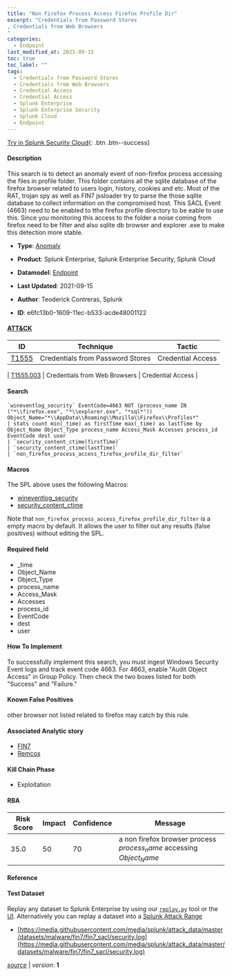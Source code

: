 ```yaml
---
title: "Non Firefox Process Access Firefox Profile Dir"
excerpt: "Credentials from Password Stores
, Credentials from Web Browsers
"
categories:
  - Endpoint
last_modified_at: 2021-09-15
toc: true
toc_label: ""
tags:
  - Credentials from Password Stores
  - Credentials from Web Browsers
  - Credential Access
  - Credential Access
  - Splunk Enterprise
  - Splunk Enterprise Security
  - Splunk Cloud
  - Endpoint
---
```




[Try in Splunk Security Cloud](https://www.splunk.com/en_splunk_app_enrichmentus/cyber-security.html){: .btn .btn--success}

#### Description

This search is to detect an anomaly event of non-firefox process accessing the files in  profile folder. This folder contains all the sqlite database of the firefox browser related to users login, history, cookies and etc. Most of the RAT, trojan spy as well as FIN7 jssloader try to parse the those sqlite database to collect information on the compromised host. This SACL Event (4663) need to be enabled to tthe firefox profile directory to be eable to use this. Since you monitoring this access to the folder a noise coming from firefox need to be filter and also sqlite db browser and explorer .exe to make this detection more stable.

- **Type**: [Anomaly](https://github.com/splunk/security_content/wiki/object-Analytic-Types)
- **Product**: Splunk Enterprise, Splunk Enterprise Security, Splunk Cloud
- **Datamodel**: [Endpoint](https://docs.splunk.com/Documentation/CIM/latest/User/Endpoint)

- **Last Updated**: 2021-09-15
- **Author**: Teoderick Contreras, Splunk
- **ID**: e6fc13b0-1609-11ec-b533-acde48001122


#### [ATT&CK](https://attack.mitre.org/)

| ID             | Technique        |  Tactic             |
| -------------- | ---------------- |-------------------- |
| [T1555](https://attack.mitre.org/techniques/T1555/) | Credentials from Password Stores | Credential Access |

| [T1555.003](https://attack.mitre.org/techniques/T1555/003/) | Credentials from Web Browsers | Credential Access |

#### Search

```
`wineventlog_security` EventCode=4663 NOT (process_name IN ("*\\firefox.exe", "*\\explorer.exe", "*sql*")) Object_Name="*\\AppData\\Roaming\\Mozilla\\Firefox\\Profiles*" 
| stats count min(_time) as firstTime max(_time) as lastTime by Object_Name Object_Type process_name Access_Mask Accesses process_id EventCode dest user 
| `security_content_ctime(firstTime)` 
| `security_content_ctime(lastTime)` 
| `non_firefox_process_access_firefox_profile_dir_filter`
```

#### Macros
The SPL above uses the following Macros:
* [wineventlog_security](https://github.com/splunk/security_content/blob/develop/macros/wineventlog_security.yml)
* [security_content_ctime](https://github.com/splunk/security_content/blob/develop/macros/security_content_ctime.yml)

Note that `non_firefox_process_access_firefox_profile_dir_filter` is a empty macro by default. It allows the user to filter out any results (false positives) without editing the SPL.

#### Required field
* _time
* Object_Name
* Object_Type
* process_name
* Access_Mask
* Accesses
* process_id
* EventCode
* dest
* user


#### How To Implement
To successfully implement this search, you must ingest Windows Security Event logs and track event code 4663. For 4663, enable "Audit Object Access" in Group Policy. Then check the two boxes listed for both "Success" and "Failure."

#### Known False Positives
other browser not listed related to firefox may catch by this rule.

#### Associated Analytic story
* [FIN7](/stories/fin7)
* [Remcos](/stories/remcos)


#### Kill Chain Phase
* Exploitation



#### RBA

| Risk Score  | Impact      | Confidence   | Message      |
| ----------- | ----------- |--------------|--------------|
| 35.0 | 50 | 70 | a non firefox browser process $process_name$ accessing $Object_Name$ |




#### Reference


#### Test Dataset
Replay any dataset to Splunk Enterprise by using our [`replay.py`](https://github.com/splunk/attack_data#using-replaypy) tool or the [UI](https://github.com/splunk/attack_data#using-ui).
Alternatively you can replay a dataset into a [Splunk Attack Range](https://github.com/splunk/attack_range#replay-dumps-into-attack-range-splunk-server)


* [https://media.githubusercontent.com/media/splunk/attack_data/master/datasets/malware/fin7/fin7_sacl/security.log](https://media.githubusercontent.com/media/splunk/attack_data/master/datasets/malware/fin7/fin7_sacl/security.log)



[*source*](https://github.com/splunk/security_content/tree/develop/detections/endpoint/non_firefox_process_access_firefox_profile_dir.yml) \| *version*: **1**
